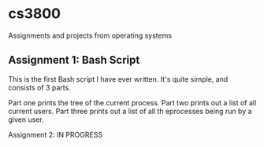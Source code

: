 cs3800
======

Assignments and projects from operating systems

Assignment 1: Bash Script
-------------------------

This is the first Bash script I have ever written. It's quite simple, and consists of 3 parts.

Part one prints the tree of the current process.
Part two prints out a list of all current users.
Part three prints out a list of all th eprocesses being run by a given user.

Assignment 2: IN PROGRESS
